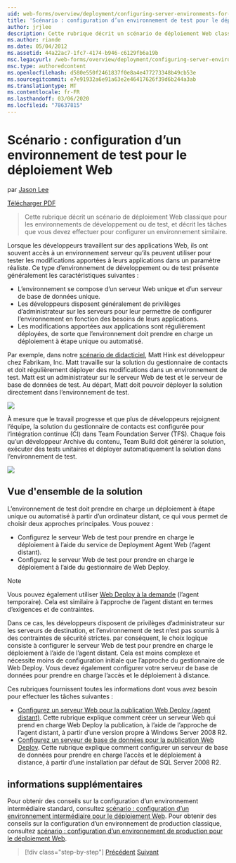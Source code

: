 ```yaml
---
uid: web-forms/overview/deployment/configuring-server-environments-for-web-deployment/scenario-configuring-a-test-environment-for-web-deployment
title: 'Scénario : configuration d’un environnement de test pour le déploiement Web | Microsoft Docs'
author: jrjlee
description: Cette rubrique décrit un scénario de déploiement Web classique pour les environnements de développement ou de test, et décrit les tâches à effectuer pour configurer une si...
ms.author: riande
ms.date: 05/04/2012
ms.assetid: 44a22ac7-1fc7-4174-b946-c6129fb6a19b
msc.legacyurl: /web-forms/overview/deployment/configuring-server-environments-for-web-deployment/scenario-configuring-a-test-environment-for-web-deployment
msc.type: authoredcontent
ms.openlocfilehash: d580e550f2461837f0e8a4e477273348b49cb53e
ms.sourcegitcommit: e7e91932a6e91a63e2e46417626f39d6b244a3ab
ms.translationtype: MT
ms.contentlocale: fr-FR
ms.lasthandoff: 03/06/2020
ms.locfileid: "78637815"
---
```

# <a name="scenario-configuring-a-test-environment-for-web-deployment"></a>Scénario : configuration d’un environnement de test pour le déploiement Web

par [Jason Lee](https://github.com/jrjlee)

[Télécharger PDF](https://msdnshared.blob.core.windows.net/media/MSDNBlogsFS/prod.evol.blogs.msdn.com/CommunityServer.Blogs.Components.WeblogFiles/00/00/00/63/56/8130.DeployingWebAppsInEnterpriseScenarios.pdf)

> Cette rubrique décrit un scénario de déploiement Web classique pour les environnements de développement ou de test, et décrit les tâches que vous devez effectuer pour configurer un environnement similaire.

Lorsque les développeurs travaillent sur des applications Web, ils ont souvent accès à un environnement serveur qu’ils peuvent utiliser pour tester les modifications apportées à leurs applications dans un paramètre réaliste. Ce type d’environnement de développement ou de test présente généralement les caractéristiques suivantes :

- L’environnement se compose d’un serveur Web unique et d’un serveur de base de données unique.
- Les développeurs disposent généralement de privilèges d’administrateur sur les serveurs pour leur permettre de configurer l’environnement en fonction des besoins de leurs applications.
- Les modifications apportées aux applications sont régulièrement déployées, de sorte que l’environnement doit prendre en charge un déploiement à étape unique ou automatisé.

Par exemple, dans notre [scénario de didacticiel](../deploying-web-applications-in-enterprise-scenarios/enterprise-web-deployment-scenario-overview.md), Matt Hink est développeur chez Fabrikam, Inc. Matt travaille sur la solution du gestionnaire de contacts et doit régulièrement déployer des modifications dans un environnement de test. Matt est un administrateur sur le serveur Web de test et le serveur de base de données de test. Au départ, Matt doit pouvoir déployer la solution directement dans l’environnement de test.

![](scenario-configuring-a-test-environment-for-web-deployment/_static/image1.png)

À mesure que le travail progresse et que plus de développeurs rejoignent l’équipe, la solution du gestionnaire de contacts est configurée pour l’intégration continue (CI) dans Team Foundation Server (TFS). Chaque fois qu’un développeur Archive du contenu, Team Build doit générer la solution, exécuter des tests unitaires et déployer automatiquement la solution dans l’environnement de test.

![](scenario-configuring-a-test-environment-for-web-deployment/_static/image2.png)

## <a name="solution-overview"></a>Vue d'ensemble de la solution

L’environnement de test doit prendre en charge un déploiement à étape unique ou automatisé à partir d’un ordinateur distant, ce qui vous permet de choisir deux approches principales. Vous pouvez :

- Configurez le serveur Web de test pour prendre en charge le déploiement à l’aide du service de Deployment Agent Web (l’agent distant).
- Configurez le serveur Web de test pour prendre en charge le déploiement à l’aide du gestionnaire de Web Deploy.

> [!NOTE]
> Vous pouvez également utiliser [Web Deploy à la demande](https://technet.microsoft.com/library/ee517345(WS.10).aspx) (l’agent temporaire). Cela est similaire à l’approche de l’agent distant en termes d’exigences et de contraintes.

Dans ce cas, les développeurs disposent de privilèges d’administrateur sur les serveurs de destination, et l’environnement de test n’est pas soumis à des contraintes de sécurité strictes. par conséquent, le choix logique consiste à configurer le serveur Web de test pour prendre en charge le déploiement à l’aide de l’agent distant. Cela est moins complexe et nécessite moins de configuration initiale que l’approche du gestionnaire de Web Deploy. Vous devez également configurer votre serveur de base de données pour prendre en charge l’accès et le déploiement à distance.

Ces rubriques fournissent toutes les informations dont vous avez besoin pour effectuer les tâches suivantes :

- [Configurez un serveur Web pour la publication Web Deploy (agent distant)](configuring-a-web-server-for-web-deploy-publishing-remote-agent.md). Cette rubrique explique comment créer un serveur Web qui prend en charge Web Deploy la publication, à l’aide de l’approche de l’agent distant, à partir d’une version propre à Windows Server 2008 R2.
- [Configurez un serveur de base de données pour la publication Web Deploy](configuring-a-database-server-for-web-deploy-publishing.md). Cette rubrique explique comment configurer un serveur de base de données pour prendre en charge l’accès et le déploiement à distance, à partir d’une installation par défaut de SQL Server 2008 R2.

## <a name="further-reading"></a>informations supplémentaires

Pour obtenir des conseils sur la configuration d’un environnement intermédiaire standard, consultez [scénario : configuration d’un environnement intermédiaire pour le déploiement Web](scenario-configuring-a-staging-environment-for-web-deployment.md). Pour obtenir des conseils sur la configuration d’un environnement de production classique, consultez [scénario : configuration d’un environnement de production pour le déploiement Web](scenario-configuring-a-production-environment-for-web-deployment.md).

> [!div class="step-by-step"]
> [Précédent](choosing-the-right-approach-to-web-deployment.md)
> [Suivant](scenario-configuring-a-staging-environment-for-web-deployment.md)
